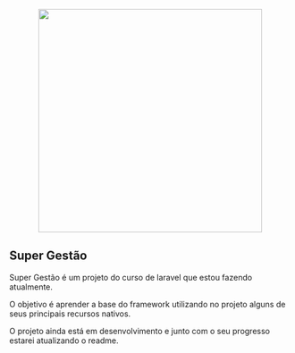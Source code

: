 <p align="center"><a href="https://laravel.com/" target="_blank"><img src="https://raw.githubusercontent.com/laravel/art/master/logo-lockup/5%20SVG/2%20CMYK/1%20Full%20Color/laravel-logolockup-cmyk-red.svg" width="400"></a></p>


## Super Gestão
Super Gestão é um projeto do curso de laravel que estou fazendo atualmente.

O objetivo é aprender a base do framework utilizando no projeto alguns de seus principais recursos nativos.

O projeto ainda está em desenvolvimento e junto com o seu progresso estarei atualizando o readme.

